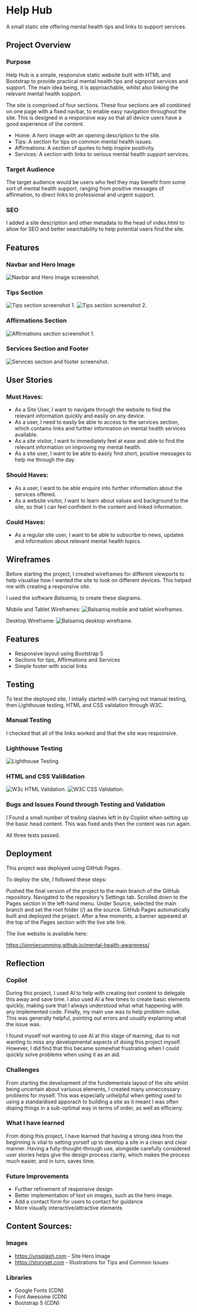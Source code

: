 # Help Hub

A small static site offering mental health tips and links to support services.

## Project Overview 

### Purpose

Help Hub is a simple, responsive static website built with HTML and Bootstrap to provide practical mental health tips and signpost services and support. The main idea being, it is approachable, whilst also linking the relevant mental health support.

The site is comprised of four sections. These four sections are all combined on one page with a fixed navbar, to enable easy navigation throughout the site. This is designed in a responsive way so that all device users have a good experience of the content.

- Home: A hero image with an opening description to the site.
- Tips: A section for tips on common mental health issues.
- Affirmations: A section of quotes to help inspire positivity.
- Services: A section with links to verious mental health support services.

### Target Audience

The target audience would be users who feel they may benefit from some sort of mental health support, ranging from positive messages of affirmation, to direct links to professional and urgent support.

### SEO
I added a site description and other metadata to the head of index.html to allow for SEO and better searchability to help potential users find the site.

## Features
### Navbar and Hero Image
![Navbar and Hero Image screenshot.](/assets/images/site-screenshots/navbar-and-hero.png)
### Tips Section
![Tips section screenshot 1.](/assets/images/site-screenshots/tips-section-1.png)
![Tips section screenshot 2.](/assets/images/site-screenshots/tips-section-2.png)
### Affirmations Section
![Affirmations section screenshot 1.](/assets/images/site-screenshots/affirmations-section.png)
### Services Section and Footer
![Services section and footer screenshot.](/assets/images/site-screenshots/services-and-footer.png)

## User Stories

### Must Haves:
- As a Site User, I want to navigate through the website to find the relevant information quickly and easily on any device.
- As a user, I need to easily be able to access to the services section, which contains links and further information on mental health services available.
- As a site visitor, I want to immediately feel at ease and able to find the relevant information on improving my mental health.
- As a site user, I want to be able to easily find short, positive messages to help me through the day.
### Should Haves:
- As a user, I want to be able enquire into further information about the services offered.
- As a website visitor, I want to learn about values and background to the site, so that I can feel confident in the content and linked information.

### Could Haves:
- As a regular site user, I want to be able to subscribe to news, updates and information about relevant mental health topics.
## Wireframes

Before starting the project, I created wireframes for different viewports to help visualise how I wanted the site to look on different devices. This helped me with creating a responsive site.

I used the software _Balsamiq_, to create these diagrams.

Mobile and Tablet Wireframes:
![Balsamiq mobile and tablet wireframes.](/assets/images/wireframes/Mobile%20and%20Tablet%20view.png)

Desktop Wireframe:
![Balsamiq desktop wireframe.](/assets/images/wireframes/Desktop%20view.png)

## Features

- Responsive layout using Bootstrap 5
- Sections for tips, Affirmations and Services
- Simple footer with social links

## Testing

To test the deployed site, I intially started with carrying out manual testing, then Lighthouse testing, HTML and CSS validation through W3C.

### Manual Testing
I checked that all of the links worked and that the site was respoinsive.

### Lighthouse Testing
![Lighthouse Testing.](/assets/images/testing/lighthouse-report.png)

 ### HTML and CSS Vali8dation
![W3c HTML Validation.](/assets/images/testing/w3c-html-validation.png)
![W3C CSS Validation.](/assets/images/testing/w3c-css-validation.png)

### Bugs and Issues Found through Testing and Validation
I Found a small number of trailing slashes left in by Copilot when setting up the basic head content. This was fixed ands then the content was run again.

All three tests passed.

## Deployment

This project was deployed using GitHub Pages.

To deploy the site, I followed these steps:

Pushed the final version of the project to the main branch of the GitHub repository.
Navigated to the repository's Settings tab.
Scrolled down to the Pages section in the left-hand menu.
Under Source, selected the main branch and set the root folder (/) as the source.
GitHub Pages automatically built and deployed the project.
After a few moments, a banner appeared at the top of the Pages section with the live site link.

The live website is available here:

https://jonniecumming.github.io/mental-health-awareness/


## Reflection

### Copilot
During this project, I used AI to help with creating text content to delegate this away and save time. I also used AI a few times to create basic elements quickly, making sure that I always understood what what happening with any implemented code. Finally, my main use was to help problem-solve. This was generally helpful, pointing out errors and usually explaining what the issue was.

I found myself not wanting to use AI at this stage of learning, due to not wanting to miss any developmental aspects of doing this project myself. However, I did find that this became somewhat frustrating when I could quickly solve problems when using it as an aid.

### Challenges
From starting the development of the fundementals layout of the site whilst being uncertain about variuous elements, I created many unneccessary problems for myself. This was especially unhelpful when getting used to using a standardised apporach to building a site as it meant I was often doping things in a sub-optimal way in terms of order, as well as efficieny.

### What I have learned
From doing this project, I have learned that having a strong idea from the beginning is vital to setting yorself up to develop a site in a clean and clear manner. Having a fully-thought-through use, alongside carefully considered user stories helps give the design process clarity, which makes the process much easier, and in turn, saves time.

### Future Improvements
- Further refinement of responsive design
- Better implementation of text on images, such as the hero image.
- Add a contact form for users to contact for guidance
- More visually interactive/attractive elements


## Content Sources:

### Images

- https://unsplash.com - Site Hero Image
- https://storyset.com - Illustrations for Tips and Common Issues

### Libraries

- Google Fonts (CDN)
- Font Awesome (CDN)
- Bootstrap 5 (CDN)
